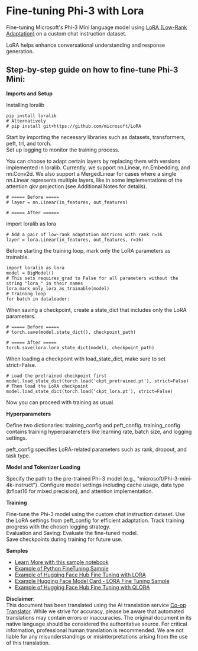 <!--
CO_OP_TRANSLATOR_METADATA:
{
  "original_hash": "50b6a55a0831b417835087d8b57759fe",
  "translation_date": "2025-07-09T19:05:07+00:00",
  "source_file": "md/03.FineTuning/FineTuning_Lora.md",
  "language_code": "en"
}
-->
# **Fine-tuning Phi-3 with Lora**

Fine-tuning Microsoft's Phi-3 Mini language model using [LoRA (Low-Rank Adaptation)](https://github.com/microsoft/LoRA?WT.mc_id=aiml-138114-kinfeylo) on a custom chat instruction dataset.

LoRA helps enhance conversational understanding and response generation.

## Step-by-step guide on how to fine-tune Phi-3 Mini:

**Imports and Setup**

Installing loralib

```
pip install loralib
# Alternatively
# pip install git+https://github.com/microsoft/LoRA

```

Start by importing the necessary libraries such as datasets, transformers, peft, trl, and torch.  
Set up logging to monitor the training process.

You can choose to adapt certain layers by replacing them with versions implemented in loralib. Currently, we support nn.Linear, nn.Embedding, and nn.Conv2d. We also support a MergedLinear for cases where a single nn.Linear represents multiple layers, like in some implementations of the attention qkv projection (see Additional Notes for details).

```
# ===== Before =====
# layer = nn.Linear(in_features, out_features)
```

```
# ===== After ======
```

import loralib as lora

```
# Add a pair of low-rank adaptation matrices with rank r=16
layer = lora.Linear(in_features, out_features, r=16)
```

Before starting the training loop, mark only the LoRA parameters as trainable.

```
import loralib as lora
model = BigModel()
# This sets requires_grad to False for all parameters without the string "lora_" in their names
lora.mark_only_lora_as_trainable(model)
# Training loop
for batch in dataloader:
```

When saving a checkpoint, create a state_dict that includes only the LoRA parameters.

```
# ===== Before =====
# torch.save(model.state_dict(), checkpoint_path)
```  
```
# ===== After =====
torch.save(lora.lora_state_dict(model), checkpoint_path)
```

When loading a checkpoint with load_state_dict, make sure to set strict=False.

```
# Load the pretrained checkpoint first
model.load_state_dict(torch.load('ckpt_pretrained.pt'), strict=False)
# Then load the LoRA checkpoint
model.load_state_dict(torch.load('ckpt_lora.pt'), strict=False)
```

Now you can proceed with training as usual.

**Hyperparameters**

Define two dictionaries: training_config and peft_config. training_config contains training hyperparameters like learning rate, batch size, and logging settings.

peft_config specifies LoRA-related parameters such as rank, dropout, and task type.

**Model and Tokenizer Loading**

Specify the path to the pre-trained Phi-3 model (e.g., "microsoft/Phi-3-mini-4k-instruct"). Configure model settings including cache usage, data type (bfloat16 for mixed precision), and attention implementation.

**Training**

Fine-tune the Phi-3 model using the custom chat instruction dataset. Use the LoRA settings from peft_config for efficient adaptation. Track training progress with the chosen logging strategy.  
Evaluation and Saving: Evaluate the fine-tuned model.  
Save checkpoints during training for future use.

**Samples**  
- [Learn More with this sample notebook](../../../../code/03.Finetuning/Phi_3_Inference_Finetuning.ipynb)  
- [Example of Python FineTuning Sample](../../../../code/03.Finetuning/FineTrainingScript.py)  
- [Example of Hugging Face Hub Fine Tuning with LORA](../../../../code/03.Finetuning/Phi-3-finetune-lora-python.ipynb)  
- [Example Hugging Face Model Card - LORA Fine Tuning Sample](https://huggingface.co/microsoft/Phi-3-mini-4k-instruct/blob/main/sample_finetune.py)  
- [Example of Hugging Face Hub Fine Tuning with QLORA](../../../../code/03.Finetuning/Phi-3-finetune-qlora-python.ipynb)

**Disclaimer**:  
This document has been translated using the AI translation service [Co-op Translator](https://github.com/Azure/co-op-translator). While we strive for accuracy, please be aware that automated translations may contain errors or inaccuracies. The original document in its native language should be considered the authoritative source. For critical information, professional human translation is recommended. We are not liable for any misunderstandings or misinterpretations arising from the use of this translation.